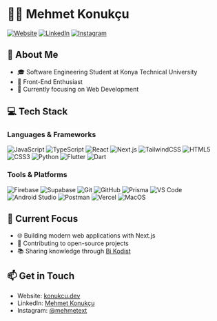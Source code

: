 # 👨‍💻 Mehmet Konukçu

[![Website](https://img.shields.io/badge/Website-konukcu.dev-blue)](https://konukcu.dev)
[![LinkedIn](https://img.shields.io/badge/LinkedIn-Mehmet%20Konuk%C3%A7u-blue)](https://linkedin.com/in/mehmetkonukcu)
[![Instagram](https://img.shields.io/badge/Instagram-mehmetext-purple)](https://instagram.com/mehmetext)

## 🚀 About Me
- 🎓 Software Engineering Student at Konya Technical University
- 📱 Front-End Enthusiast
- 🌱 Currently focusing on Web Development

## 💻 Tech Stack
### Languages & Frameworks
![JavaScript](https://img.shields.io/badge/JavaScript-F7DF1E?style=flat&logo=javascript&logoColor=black)
![TypeScript](https://img.shields.io/badge/TypeScript-007ACC?style=flat&logo=typescript&logoColor=white)
![React](https://img.shields.io/badge/React-20232A?style=flat&logo=react&logoColor=61DAFB)
![Next.js](https://img.shields.io/badge/Next.js-000000?style=flat&logo=next.js&logoColor=white)
![TailwindCSS](https://img.shields.io/badge/Tailwind_CSS-38B2AC?style=flat&logo=tailwind-css&logoColor=white)
![HTML5](https://img.shields.io/badge/HTML5-E34F26?style=flat&logo=html5&logoColor=white)
![CSS3](https://img.shields.io/badge/CSS3-1572B6?style=flat&logo=css3&logoColor=white)
![Python](https://img.shields.io/badge/Python-3776AB?style=flat&logo=python&logoColor=white)
![Flutter](https://img.shields.io/badge/Flutter-02569B?style=flat&logo=flutter&logoColor=white)
![Dart](https://img.shields.io/badge/Dart-0175C2?style=flat&logo=dart&logoColor=white)

### Tools & Platforms
![Firebase](https://img.shields.io/badge/Firebase-FFCA28?style=flat&logo=firebase&logoColor=black)
![Supabase](https://img.shields.io/badge/Supabase-3ECF8E?style=flat&logo=supabase&logoColor=white)
![Git](https://img.shields.io/badge/Git-F05032?style=flat&logo=git&logoColor=white)
![GitHub](https://img.shields.io/badge/GitHub-181717?style=flat&logo=github&logoColor=white)
![Prisma](https://img.shields.io/badge/Prisma-2D3748?style=flat&logo=prisma&logoColor=white)
![VS Code](https://img.shields.io/badge/VS_Code-007ACC?style=flat&logo=vs-code&logoColor=white)
![Android Studio](https://img.shields.io/badge/Android_Studio-3DDC84?style=flat&logo=android-studio&logoColor=white)
![Postman](https://img.shields.io/badge/Postman-FF6C37?style=flat&logo=postman&logoColor=white)
![Vercel](https://img.shields.io/badge/Vercel-000000?style=flat&logo=vercel&logoColor=white)
![MacOS](https://img.shields.io/badge/MacOS-000000?style=flat&logo=apple&logoColor=white)

## 🎯 Current Focus
- 🌐 Building modern web applications with Next.js
- 🚀 Contributing to open-source projects
- 📚 Sharing knowledge through [Bi Kodist](https://instagram.com/bikodist)

## 📫 Get in Touch
- Website: [konukcu.dev](https://konukcu.dev)
- LinkedIn: [Mehmet Konukçu](https://linkedin.com/in/mehmetkonukcu)
- Instagram: [@mehmetext](https://instagram.com/mehmetext)
